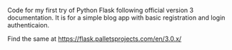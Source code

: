 Code for my first try of Python Flask following official version 3 documentation. It is for a simple blog app with basic registration and login authenticaion. 

Find the same at https://flask.palletsprojects.com/en/3.0.x/
